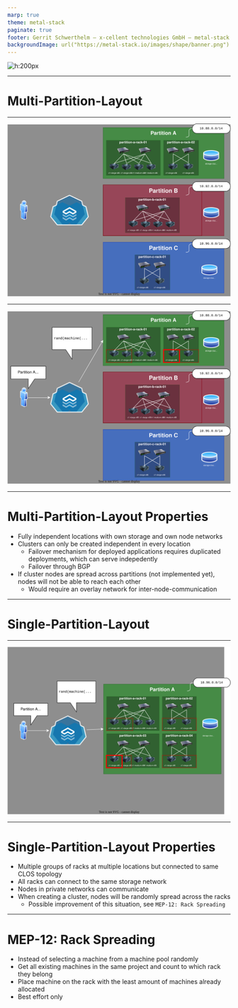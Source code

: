 ```yaml
---
marp: true
theme: metal-stack
paginate: true
footer: Gerrit Schwerthelm – x-cellent technologies GmbH — metal-stack Training
backgroundImage: url("https://metal-stack.io/images/shape/banner.png")
---
```

<!-- _class: cover lead -->

![h:200px](https://metal-stack.io/images/metal-stack-full-white-border.svg)

---
<!-- _class: cover lead -->

# Multi-Partition-Layout

---
<!--
_class: lead
_backgroundColor: #1f1f1f
_backgroundImage:
_footer: ""
-->
![bg contain](partitioning-1.svg)

---
<!--
_class: lead
_backgroundColor: #1f1f1f
_backgroundImage:
_footer: ""
-->
![bg contain](partitioning-2.svg)

---
<style>section { font-size: 30px; }</style>

# Multi-Partition-Layout Properties


- Fully independent locations with own storage and own node networks
- Clusters can only be created independent in every location
  - Failover mechanism for deployed applications requires duplicated deployments, which can serve indepedently
  - Failover through BGP
- If cluster nodes are spread across partitions (not implemented yet), nodes will not be able to reach each other
  - Would require an overlay network for inter-node-communication

---
<!-- _class: cover lead -->

# Single-Partition-Layout

---
<!--
_class: lead
_backgroundColor: #1f1f1f
_backgroundImage:
_footer: ""
-->
![bg contain](partitioning-3.svg)

---
<style>section { font-size: 30px; }</style>

# Single-Partition-Layout Properties

- Multiple groups of racks at multiple locations but connected to same CLOS topology
- All racks can connect to the same storage network
- Nodes in private networks can communicate
- When creating a cluster, nodes will be randomly spread across the racks
  - Possible improvement of this situation, see `MEP-12: Rack Spreading`

---

# MEP-12: Rack Spreading

- Instead of selecting a machine from a machine pool randomly
- Get all existing machines in the same project and count to which rack they belong
- Place machine on the rack with the least amount of machines already allocated
- Best effort only
